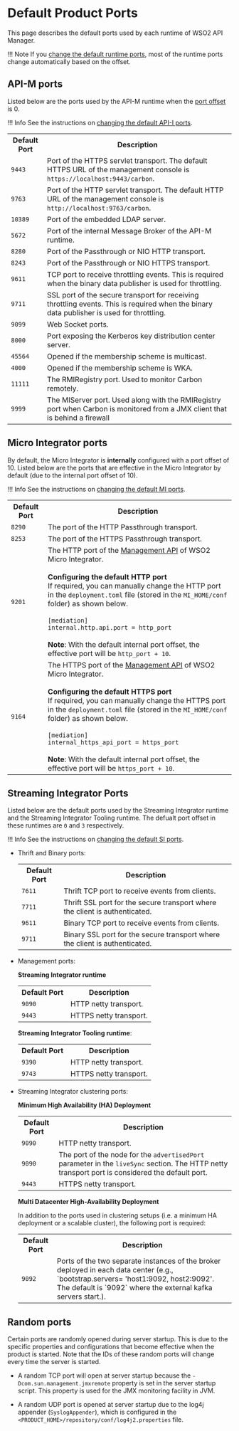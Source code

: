 # Default Product Ports

This page describes the default ports used by each runtime of WSO2 API Manager.

!!! Note
    If you [change the default runtime ports]({{base_path}}/install-and-setup/setup/deployment-best-practices/changing-the-default-ports-with-offset), most of the runtime ports change automatically based on the offset.

## API-M ports

Listed below are the ports used by the API-M runtime when the [port offset]({{base_path}}/install-and-setup/setup/deployment-best-practices/changing-the-default-ports-with-offset/#configuring-the-port-offset) is 0.

!!! Info
    See the instructions on [changing the default API-I ports]({{base_path}}/install-and-setup/setup/deployment-best-practices/changing-the-default-ports-with-offset/#changing-the-default-api-m-ports).

<table>
    <tr>
        <th>
            Default Port
        </th>
        <th>
            Description
        </th>
    </tr>
    <tr>
        <td>
            <code>9443</code>
        </td>
        <td>
            Port of the HTTPS servlet transport. The default HTTPS URL of the management console is <code>https://localhost:9443/carbon</code>.
        </td>
    </tr>
    <tr>
        <td>
            <code>9763</code>
        </td>
        <td>
            Port of the HTTP servlet transport. The default HTTP URL of the management console is <code>http://localhost:9763/carbon</code>.
        </td>
    </tr>
    <tr>
        <td>
            <code>10389</code>
        </td>
        <td>
            Port of the embedded LDAP server.
        </td>
    </tr>
    <tr>
        <td>
            <code>5672</code>
        </td>
        <td>
            Port of the internal Message Broker of the API-M runtime.
        </td>
    </tr>
    <tr>
        <td>
            <code>8280</code>
        </td>
        <td>
            Port of the Passthrough or NIO HTTP transport.
        </td>
    </tr>
    <tr>
        <td>
            <code>8243</code>
        </td>
        <td>
            Port of the Passthrough or NIO HTTPS transport.
        </td>
    </tr>
    <tr>
        <td>
            <code>9611</code>
        </td>
        <td>
            TCP port to receive throttling events. This is required when the binary data publisher is used for throttling.
        </td>
    </tr>
    <tr>
        <td>
            <code>9711</code>
        </td>
        <td>
            SSL port of the secure transport for receiving throttling events. This is required when the binary data publisher is used for throttling.
        </td>
    </tr>
    <tr>
        <td>
            <code>9099</code>
        </td>
        <td>
            Web Socket ports.
        </td>
    </tr>
    <tr>
        <td>
            <code>8000</code>
        </td>
        <td>
            Port exposing the Kerberos key distribution center server.
        </td>
    </tr>
    <tr>
        <td>
            <code>45564</code>
        </td>
        <td>
            Opened if the membership scheme is multicast.
        </td>
    </tr>
    <tr>
        <td>
            <code>4000</code>
        </td>
        <td>
            Opened if the membership scheme is WKA.
        </td>
    </tr>
    <tr>
        <td>
            <code>11111</code>
        </td>
        <td>
            The RMIRegistry port. Used to monitor Carbon remotely.
        </td>
    </tr>
    <tr>
        <td>
            <code>9999</code>
        </td>
        <td>
            The MIServer port. Used along with the RMIRegistry port when Carbon is monitored from a JMX client that is behind a firewall
        </td>
    </tr>
</table>

## Micro Integrator ports

By default, the Micro Integrator is **internally** configured with a port offset of 10. Listed below are the ports that are effective in the Micro Integrator by default (due to the internal port offset of 10).

!!! Info
    See the instructions on [changing the default MI ports]({{base_path}}/install-and-setup/setup/deployment-best-practices/changing-the-default-ports-with-offset/#changing-the-default-mi-ports).

<table>
    <tr>
        <th>
            Default Port
        </th>
        <th>
            Description
        </th>
    </tr>
    <tr>
        <td>
            <code>8290</code>
        </td>
        <td>
            The port of the HTTP Passthrough transport.
        </td>
    </tr>
    <tr>
        <td>
            <code>8253</code>
        </td>
        <td>
            The port of the HTTPS Passthrough transport.
        </td>
    </tr>
    <tr>
        <td>
            <code>9201</code>
        </td>
        <td>
            The HTTP port of the <a href="{{base_path}}/observe/mi-observe/working-with-management-api">Management API</a> of WSO2 Micro Integrator.</br></br>
            <b>Configuring the default HTTP port</b></br>
            If required, you can manually change the HTTP port in the <code>deployment.toml</code> file (stored in the <code>MI_HOME/conf</code> folder) as shown below.</br></br>
            <div>
                <code>[mediation]</code></br>
                <code>internal.http.api.port = http_port </code></br>
            </div></br>
            <b>Note</b>: With the default internal port offset, the effective port will be <code>http_port + 10</code>.
        </td>
    </tr>
    <tr>
        <td>
            <code>9164</code>
        </td>
        <td>
            The HTTPS port of the <a href="{{base_path}}/observe/mi-observe/working-with-management-api">Management API</a> of WSO2 Micro Integrator.</br></br>
            <b>Configuring the default HTTPS port</b></br>
            If required, you can manually change the HTTPS port in the <code>deployment.toml</code> file (stored in the <code>MI_HOME/conf</code> folder) as shown below.</br></br>
            <div>
                <code>[mediation]</code></br>
                <code>internal_https_api_port = https_port </code>
            </div></br>
            <b>Note</b>: With the default internal port offset, the effective port will be <code>https_port + 10</code>.
        </td>
    </tr>
</table>

## Streaming Integrator Ports

Listed below are the default ports used by the Streaming Integrator runtime and the Streaming Integrator Tooling runtime. The defualt port offset in these runtimes are `0` and `3` respectively.

!!! Info
    See the instructions on [changing the default SI ports]({{base_path}}/install-and-setup/setup/deployment-best-practices/changing-the-default-ports-with-offset/#changing-the-default-si-ports).

-  Thrift and Binary ports:

      <table>
         <tr>
            <th>
                  Default Port
            </th>
            <th>
                  Description
            </th>
         </tr>
         <tr>
            <td>
                  <code>7611</code>
            </td>
            <td>
                  Thrift TCP port to receive events from clients.
            </td>
         </tr>
         <tr>
            <td>
                  <code>7711</code>
            </td>
            <td>
                  Thrift SSL port for the secure transport where the client is authenticated.
            </td>
         </tr>
         <tr>
            <td>
                  <code>9611</code>
            </td>
            <td>
                  Binary TCP port to receive events from clients.
            </td>
         </tr>
         <tr>
            <td>
                  <code>9711 </code>
            </td>
            <td>
                  Binary SSL port for the secure transport where the client is authenticated.
            </td>
         </tr>
      </table>


-  Management ports:

    **Streaming Integrator runtime**

      <table>
         <tr>
            <th>
                  Default Port
            </th>
            <th>
                  Description
            </th>
         </tr>
         <tr>
            <td>
                  <code>9090</code>
            </td>
            <td>
                  HTTP netty transport.
            </td>
         </tr>
         <tr>
            <td>
                  <code>9443</code>
            </td>
            <td>
                  HTTPS netty transport.
            </td>
         </tr>
      </table>

    **Streaming Integrator Tooling runtime**:

      <table>
         <tr>
            <th>
                  Default Port
            </th>
            <th>
                  Description
            </th>
         </tr>
         <tr>
            <td>
                  <code>9390</code>
            </td>
            <td>
                  HTTP netty transport.
            </td>
         </tr>
         <tr>
            <td>
                  <code>9743</code>
            </td>
            <td>
                  HTTPS netty transport.
            </td>
         </tr>
      </table>

-  Streaming Integrator clustering ports:

      **Minimum High Availability (HA) Deployment**

      <table>
         <tr>
            <th>
                  Default Port
            </th>
            <th>
                  Description
            </th>
         </tr>
         <tr>
            <td>
                  <code>9090</code>
            </td>
            <td>
                  HTTP netty transport.
            </td>
         </tr>
         <tr>
            <td>
                  <code>9090</code>
            </td>
            <td>
                  The port of the node for the <code>advertisedPort</code> parameter in the <code>liveSync</code> section. The HTTP netty transport port is considered the default port.
            </td>
         </tr>
         <tr>
            <td>
                  <code>9443</code>
            </td>
            <td>
                  HTTPS netty transport.
            </td>
         </tr>
      </table>

      **Multi Datacenter High-Availability Deployment**

      In addition to the ports used in clustering setups (i.e. a minimum HA deployment or a scalable cluster), the following port is required:

      <table>
         <tr>
            <th>
                  Default Port
            </th>
            <th>
                  Description
            </th>
         </tr>
         <tr>
            <td>
                  <code>9092</code>
            </td>
            <td>
                  Ports of the two separate instances of the broker deployed in each data center (e.g., `bootstrap.servers= 'host1:9092, host2:9092'. The default is `9092` where the external kafka servers start.).
            </td>
         </tr>
      </table>

## Random ports

Certain ports are randomly opened during server startup. This is due to the specific properties and configurations that become effective when the product is started. Note that the IDs of these random ports will change every time the server is started.

-   A random TCP port will open at server startup because the `-Dcom.sun.management.jmxremote` property is set in the server startup script. This property is used for the JMX monitoring facility in JVM.

-   A random UDP port is opened at server startup due to the log4j appender (`SyslogAppender`), which is configured in the `<PRODUCT_HOME>/repository/conf/log4j2.properties` file.
